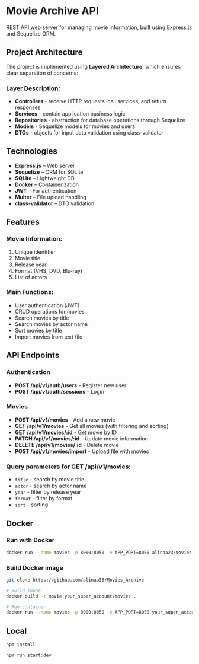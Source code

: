 # Movie Archive API

REST API web server for managing movie information, built using Express.js and Sequelize ORM.

## Project Architecture

The project is implemented using **Layered Architecture**, which ensures clear separation of concerns:


### Layer Description:

- **Controllers** - receive HTTP requests, call services, and return responses
- **Services** - contain application business logic
- **Repositories** - abstraction for database operations through Sequelize
- **Models** - Sequelize models for movies and users
- **DTOs** - objects for input data validation using class-validator

## Technologies

* **Express.js** – Web server
* **Sequelize** – ORM for SQLite
* **SQLite** – Lightweight DB
* **Docker** – Containerization
* **JWT** – For authentication
* **Multer** – File upload handling
* **class-validator** – DTO validation

## Features

### Movie Information:
1. Unique identifier
2. Movie title
3. Release year
4. Format (VHS, DVD, Blu-ray)
5. List of actors

### Main Functions:
- User authentication (JWT)
- CRUD operations for movies
- Search movies by title
- Search movies by actor name
- Sort movies by title
- Import movies from text file

##  API Endpoints

### Authentication
- **POST /api/v1/auth/users** - Register new user
- **POST /api/v1/auth/sessions** - Login

### Movies
- **POST /api/v1/movies** - Add a new movie
- **GET /api/v1/movies** - Get all movies (with filtering and sorting)
- **GET /api/v1/movies/:id** - Get movie by ID
- **PATCH /api/v1/movies/:id** - Update movie information
- **DELETE /api/v1/movies/:id** - Delete movie
- **POST /api/v1/movies/import** - Upload file with movies

### Query parameters for GET /api/v1/movies:
- `title` - search by movie title
- `actor` - search by actor name
- `year` - filter by release year
- `format` - filter by format
- `sort` - sorting

## Docker

### Run with Docker

```bash
docker run --name movies -p 8000:8050 -e APP_PORT=8050 alinaa23/movies
```

### Build Docker image

```bash
git clone https://github.com/alinaa36/Movies_Archive

# Build image
docker build -t movie your_super_account/movies .

# Run container
docker run --name movies -p 8000:8050 -e APP_PORT=8050 your_super_account/movies
```

## Local

```bash
npm install
```
```bash
npm run start:dev
```
